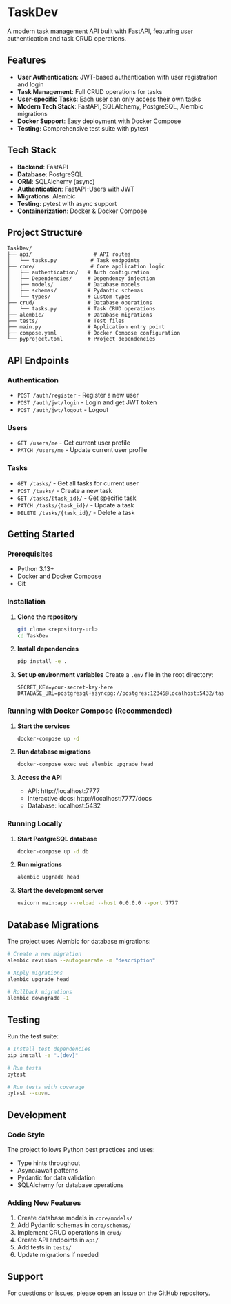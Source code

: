 # TaskDev

A modern task management API built with FastAPI, featuring user authentication and task CRUD operations.

## Features

- **User Authentication**: JWT-based authentication with user registration and login
- **Task Management**: Full CRUD operations for tasks
- **User-specific Tasks**: Each user can only access their own tasks
- **Modern Tech Stack**: FastAPI, SQLAlchemy, PostgreSQL, Alembic migrations
- **Docker Support**: Easy deployment with Docker Compose
- **Testing**: Comprehensive test suite with pytest

## Tech Stack

- **Backend**: FastAPI
- **Database**: PostgreSQL
- **ORM**: SQLAlchemy (async)
- **Authentication**: FastAPI-Users with JWT
- **Migrations**: Alembic
- **Testing**: pytest with async support
- **Containerization**: Docker & Docker Compose

## Project Structure

```
TaskDev/
├── api/                    # API routes
│   └── tasks.py           # Task endpoints
├── core/                  # Core application logic
│   ├── authentication/   # Auth configuration
│   ├── Dependencies/     # Dependency injection
│   ├── models/           # Database models
│   ├── schemas/          # Pydantic schemas
│   └── types/            # Custom types
├── crud/                 # Database operations
│   └── tasks.py          # Task CRUD operations
├── alembic/              # Database migrations
├── tests/                # Test files
├── main.py               # Application entry point
├── compose.yaml          # Docker Compose configuration
└── pyproject.toml        # Project dependencies
```

## API Endpoints

### Authentication
- `POST /auth/register` - Register a new user
- `POST /auth/jwt/login` - Login and get JWT token
- `POST /auth/jwt/logout` - Logout

### Users
- `GET /users/me` - Get current user profile
- `PATCH /users/me` - Update current user profile

### Tasks
- `GET /tasks/` - Get all tasks for current user
- `POST /tasks/` - Create a new task
- `GET /tasks/{task_id}/` - Get specific task
- `PATCH /tasks/{task_id}/` - Update a task
- `DELETE /tasks/{task_id}/` - Delete a task

## Getting Started

### Prerequisites

- Python 3.13+
- Docker and Docker Compose
- Git

### Installation

1. **Clone the repository**
   ```bash
   git clone <repository-url>
   cd TaskDev
   ```

2. **Install dependencies**
   ```bash
   pip install -e .
   ```

3. **Set up environment variables**
   Create a `.env` file in the root directory:
   ```env
   SECRET_KEY=your-secret-key-here
   DATABASE_URL=postgresql+asyncpg://postgres:12345@localhost:5432/taskdev
   ```

### Running with Docker Compose (Recommended)

1. **Start the services**
   ```bash
   docker-compose up -d
   ```

2. **Run database migrations**
   ```bash
   docker-compose exec web alembic upgrade head
   ```

3. **Access the API**
   - API: http://localhost:7777
   - Interactive docs: http://localhost:7777/docs
   - Database: localhost:5432

### Running Locally

1. **Start PostgreSQL database**
   ```bash
   docker-compose up -d db
   ```

2. **Run migrations**
   ```bash
   alembic upgrade head
   ```

3. **Start the development server**
   ```bash
   uvicorn main:app --reload --host 0.0.0.0 --port 7777
   ```

## Database Migrations

The project uses Alembic for database migrations:

```bash
# Create a new migration
alembic revision --autogenerate -m "description"

# Apply migrations
alembic upgrade head

# Rollback migrations
alembic downgrade -1
```

## Testing

Run the test suite:

```bash
# Install test dependencies
pip install -e ".[dev]"

# Run tests
pytest

# Run tests with coverage
pytest --cov=.
```

## Development

### Code Style
The project follows Python best practices and uses:
- Type hints throughout
- Async/await patterns
- Pydantic for data validation
- SQLAlchemy for database operations

### Adding New Features
1. Create database models in `core/models/`
2. Add Pydantic schemas in `core/schemas/`
3. Implement CRUD operations in `crud/`
4. Create API endpoints in `api/`
5. Add tests in `tests/`
6. Update migrations if needed

## Support

For questions or issues, please open an issue on the GitHub repository.
